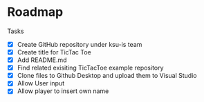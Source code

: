 # Roadmap
Tasks
- [x] Create GitHub repository under ksu-is team
- [x] Create title for TicTac Toe
- [x] Add README.md
- [x] Find related exisiting TicTacToe example repository
- [x] Clone files to Github Desktop and upload them to Visual Studio
- [x] Allow User input
- [x] Allow player to insert own name 
